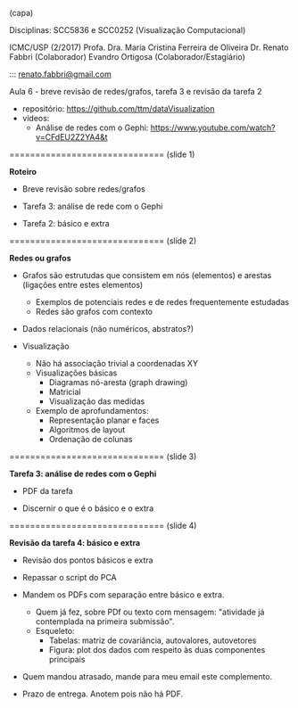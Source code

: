 (capa)

Disciplinas: SCC5836 e SCC0252 (Visualização Computacional)

ICMC/USP (2/2017)
Profa. Dra. Maria Cristina Ferreira de Oliveira
Dr. Renato Fabbri (Colaborador)
Evandro Ortigosa  (Colaborador/Estagiário)

::: renato.fabbri@gmail.com

Aula 6 - breve revisão de redes/grafos, tarefa 3 e revisão da tarefa 2 

* repositório: https://github.com/ttm/dataVisualization
* vídeos:
  - Análise de redes com o Gephi:
  https://www.youtube.com/watch?v=CFdEU2Z2YA4&t








==============================
(slide 1)

**Roteiro**

* Breve revisão sobre redes/grafos

* Tarefa 3: análise de rede com o Gephi

* Tarefa 2: básico e extra


 











==============================
(slide 2)

**Redes ou grafos**

* Grafos são estrutudas que consistem em nós (elementos) e arestas (ligações entre estes elementos)
  - Exemplos de potenciais redes e de redes frequentemente estudadas
  - Redes são grafos com contexto

* Dados relacionais (não numéricos, abstratos?)

* Visualização
  - Não há associação trivial a coordenadas XY
  - Visualizações básicas
    * Diagramas nó-aresta (graph drawing)
    * Matricial
    * Visualização das medidas
  - Exemplo de aprofundamentos:
    * Representação planar e faces
    * Algoritmos de layout
    * Ordenação de colunas


 



 
==============================
(slide 3)

**Tarefa 3: análise de redes com o Gephi**


* PDF da tarefa

* Discernir o que é o básico e o extra























==============================
(slide 4)

**Revisão da tarefa 4: básico e extra**

* Revisão dos pontos básicos e extra

* Repassar o script do PCA

* Mandem os PDFs com separação entre básico
e extra.
  - Quem já fez, sobre PDf ou texto com mensagem:
  "atividade já contemplada na primeira submissão".
  - Esqueleto:
    * Tabelas: matriz de covariância, autovalores, autovetores
    * Figura: plot dos dados com respeito às duas componentes principais

* Quem mandou atrasado, mande para meu email
este complemento.

* Prazo de entrega. Anotem pois não há PDF.
